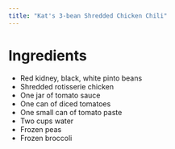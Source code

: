 ```yaml
---
title: "Kat's 3-bean Shredded Chicken Chili"
---
```


# Ingredients
- Red kidney, black, white pinto beans
- Shredded rotisserie chicken
- One jar of tomato sauce
- One can of diced tomatoes
- One small can of tomato paste
- Two cups water
- Frozen peas
- Frozen broccoli
